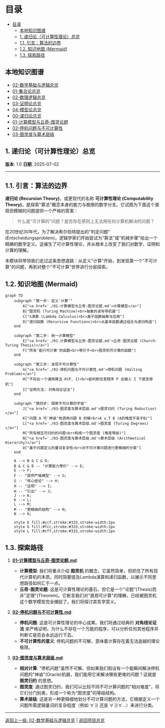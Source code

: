 <!-- 本地目录区块 -->
# 目录

- [目录](#目录)
  - [本地知识图谱](#本地知识图谱)
  - [1. 递归论（可计算性理论）总览](#1-递归论可计算性理论总览)
  - [1.1. 引言：算法的边界](#11-引言算法的边界)
  - [1.2. 知识地图 (Mermaid)](#12-知识地图-mermaid)
  - [1.3. 探索路径](#13-探索路径)

<!-- 本地知识图谱区块 -->
## 本地知识图谱

- [02-数学基础与逻辑总览](../00-数学基础与逻辑总览.md)
- [01-集合论总览](../01-集合论/00-集合论总览.md)
- [02-数理逻辑总览](../02-数理逻辑/00-数理逻辑总览.md)
- [03-证明论总览](../03-证明论/00-证明论总览.md)
- [04-模型论总览](../04-模型论/00-模型论总览.md)
- [00-递归论总览](./00-递归论总览.md)
- [01-计算模型与丘奇-图灵论题](./01-计算模型与丘奇-图灵论题.md)
- [02-停机问题与不可计算性](./02-停机问题与不可计算性.md)
- [03-图灵度与算术层级](./03-图灵度与算术层级.md)

## 1. 递归论（可计算性理论）总览

**版本**: 1.0
**日期**: 2025-07-02

---

## 1.1. 引言：算法的边界

**递归论 (Recursion Theory)**，或更现代的名称 **可计算性理论 (Computability Theory)**，是探索"算法"概念本身的能力与极限的数学分支。它试图为下面这个直观但模糊的问题提供一个严格的答案：
> 什么是"可计算的"问题？是否存在原则上无法用任何计算机解决的问题？

在20世纪30年代，为了解决希尔伯特提出的"判定问题"(Entscheidungsproblem)，逻辑学家们开始尝试为"算法"或"机械步骤"给出一个精确的数学定义。这催生了可计算性理论，并从根本上改变了我们对数学、证明和计算的理解。

本模块将带领我们走过这条思想道路：从定义"计算"开始，到发现第一个"不可计算"的问题，再到对整个"不可计算"世界进行分层探索。

## 1.2. 知识地图 (Mermaid)

```mermaid
graph TD
    subgraph "第一步: 定义'计算'"
        A["<a href='./01-计算模型与丘奇-图灵论题.md'>计算模型</a>"]
        B["图灵机 (Turing Machine)<br>抽象的读写带机器"]
        C["λ演算 (Lambda Calculus)<br>基于函数抽象与应用"]
        D["递归函数 (Recursive Functions)<br>从基本函数通过组合与递归构造"]
    end
    
    subgraph "第二步: 统一计算模型"
        E["<a href='./01-计算模型与丘奇-图灵论题.md'>丘奇-图灵论题 (Church-Turing Thesis)</a>"]
        F["所有'能行可计算'的函数<br>等价于<br>图灵机可计算的函数"]
    end

    subgraph "第三步: 发现不可计算性"
        G["<a href='./02-停机问题与不可计算性.md'>停机问题 (Halting Problem)</a>"]
        H["不存在一个通用算法 H(P, I)<br>能判断任意程序 P 在输入 I 下是否停机"]
        I["证明方法: 对角线论证法"]
    end

    subgraph "第四步: 探索不可计算的宇宙"
        J["<a href='./03-图灵度与算术层级.md'>图灵归约 (Turing Reduction)</a>"]
        K["问题 A 可'神谕'地调用问题 B 的解<br>A ≤_T B (A的难度不高于B)"]
        L["<a href='./03-图灵度与算术层级.md'>图灵度 (Turing Degrees)</a>"]
        M["所有相互可归约的问题<br>构成一个图灵度 (难度等级)"]
        N["<a href='./03-图灵度与算术层级.md'>算术层级 (Arithmetical Hierarchy)</a>"]
        O["基于问题定义的量词复杂性<br>对不可计算问题进行更精细的分类"]
    end

    A --> B & C & D;
    B & C & D -- "计算能力等价" --> E;
    E --> F;
    F -- "提供严格模型" --> G;
    G -- "核心结论" --> H;
    H -- "证明" --> I;
    H -- "引出" --> J;
    J --> K;
    K --> L;
    L --> M;
    M -- "更精细的结构" --> N;
    N --> O;

    style E fill:#ccf,stroke:#333,stroke-width:2px
    style G fill:#fcc,stroke:#333,stroke-width:2px
    style L fill:#cff,stroke:#333,stroke-width:2px
```

## 1.3. 探索路径

1. **[01-计算模型与丘奇-图灵论题.md](./01-计算模型与丘奇-图灵论题.md)**:
    - **计算模型**: 我们将重点介绍 **图灵机** 的概念，它虽然简单，但抓住了所有现代计算机的本质。同时简要提及Lambda演算和递归函数，以展示不同思想路径如何汇于一点。
    - **丘奇-图灵论题**: 这是可计算性理论的基石，但它是一个"论题"(Thesis)而非"定理"(Theorem)。它断言我们对"直观可计算"的理解，已经被图灵机这个数学模型完全捕捉了。我们将探讨其哲学意义。

2. **[02-停机问题与不可计算性.md](./02-停机问题与不可计算性.md)**:
    - **停机问题**: 这是可计算性理论的中心成果。我们将通过经典的 **对角线论证法** 来严格证明，为什么不存在一个万能的程序，可以分析任何其他程序并判断它是否会永远运行下去。
    - **不可计算性的意义**: 停机问题的不可解，意味着计算存在着无法逾越的理论极限。

3. **[03-图灵度与算术层级.md](./03-图灵度与算术层级.md)**:
    - **相对计算**: "停机问题"虽然不可解，但如果我们假设有一个能瞬间解决停机问题的"神谕"(Oracle)机器，我们能用它来解决哪些更难的问题？这就是 **图灵归约** 的思想。
    - **图灵度**: 通过图灵归约，我们可以比较不同不可计算问题的"相对难度"，将它们分门别类，形成一个称为"图灵度"的等级结构。
    - **算术层级**: 这是另一种更精细地划分不可计算问题的方法，它根据定义一个问题所需逻辑量词的复杂程度（例如 $\forall\exists$ 还是 $\forall\exists\forall$...）来进行分类。

---
[返回上一级: 02-数学基础与逻辑总览](../00-数学基础与逻辑总览.md) | [返回项目总览](../../09-项目总览/00-项目总览.md)
